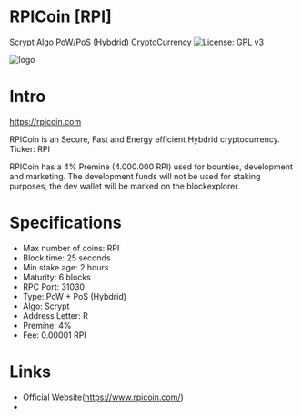 # RPICoin [RPI]
Scrypt Algo PoW/PoS (Hybdrid) CryptoCurrency
[![License: GPL v3](https://img.shields.io/badge/License-GPL%20v3-blue.svg)](http://www.gnu.org/licenses/gpl-3.0)

![logo](https://i.imgur.com/QW7p8Vu.jpg)

Intro
==========================
https://rpicoin.com

RPICoin is an Secure, Fast and Energy efficient Hybdrid cryptocurrency.
Ticker: RPI


RPICoin has a 4% Premine (4.000.000 RPI) used for bounties, development and marketing.
The development funds will not be used for staking purposes, the dev wallet will be marked on the blockexplorer.

Specifications
==========================
* Max number of coins:  RPI
* Block time: 25 seconds 
* Min stake age: 2 hours
* Maturity: 6 blocks
* RPC Port: 31030
* Type: PoW + PoS (Hybdrid)
* Algo: Scrypt
* Address Letter: R
* Premine: 4%
* Fee: 0.00001 RPI 

Links
===========================
* Official Website(https://www.rpicoin.com/)<br>
* 
